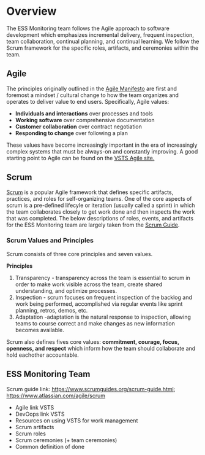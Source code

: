 # Overview

The ESS Monitoring team follows the Agile approach to software development which emphasizes incremental delivery, frequent inspection, team collaboration, continual planning, and continual learning.    We follow the Scrum framework for the specific roles, artifacts, and ceremonies within the team.

## Agile

The principles originally outlined in the [Agile Manifesto](http://agilemanifesto.org/) are first and foremost a mindset / cultural change to how the team organizes and operates to deliver value to end users.  Specifically, Agile values:
- **Individuals and interactions** over processes and tools
- **Working software** over comprehensive documentation
- **Customer collaboration** over contract negotiation
- **Responding to change** over following a plan

These values have become increasingly important in the era of increasingly complex systems that must be always-on and constantly improving.  A good starting point to Agile can be found on the [VSTS Agile site.](https://www.visualstudio.com/agile/)

## Scrum
[Scrum](https://www.visualstudio.com/learn/what-is-scrum/) is a popular Agile framework that defines specific artifacts, practices, and roles for self-organizing teams. One of the core aspects of scrum is a pre-defined lifecyle or iteration (usually called a sprint) in which the team collaborates closely to get work done and then inspects the work that was completed. The below descriptions of roles, events, and artifacts for the ESS Monitoring team are largely taken from the [Scrum Guide](https://www.scrumguides.org/scrum-guide.html).

### Scrum Values and Principles
Scrum consists of three core principles and seven values.

**Principles**
1. Transparency - transparency across the team is essential to scrum in order to make work visible across the team, create shared understanding, and optimize processes.
2. Inspection - scrum focuses on frequent inspection of the backlog and work being performed, accomplished via regular events like sprint planning, retros, demos, etc.
3. Adaptation -adaptation is the natural response to inspection, allowing teams to course correct and make changes as new information becomes available.

Scrum also defines fives core values: **commitment, courage, focus, openness, and respect** which inform how the team should collaborate and hold eachother accountable.

## ESS Monitoring Team



Scrum guide link: https://www.scrumguides.org/scrum-guide.html; https://www.atlassian.com/agile/scrum
- Agile link VSTS
- DevOops link VSTS
- Resources on using VSTS for work management
- Scrum artifacts
- Scrum roles
- Scrum ceremonies (+ team ceremonies)
- Common definition of done

